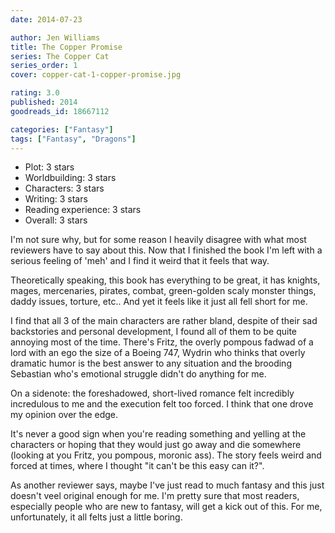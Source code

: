 ```yaml
---
date: 2014-07-23

author: Jen Williams
title: The Copper Promise
series: The Copper Cat 
series_order: 1
cover: copper-cat-1-copper-promise.jpg

rating: 3.0
published: 2014
goodreads_id: 18667112

categories: ["Fantasy"]
tags: ["Fantasy", "Dragons"]
---
```


- Plot: 3 stars
- Worldbuilding: 3 stars
- Characters: 3 stars
- Writing: 3 stars
- Reading experience: 3 stars
- Overall: 3 stars

I'm not sure why, but for some reason I heavily disagree with what most reviewers have to say about this. Now that I finished the book I'm left with a serious feeling of 'meh' and I find it weird that it feels that way.

Theoretically speaking, this book has everything to be great, it has knights, mages, mercenaries, pirates, combat, green-golden scaly monster things, daddy issues, torture, etc.. And yet it feels like it just all fell short for me.

I find that all 3 of the main characters are rather bland, despite of their sad backstories and personal development, I found all of them to be quite annoying most of the time. There's Fritz, the overly pompous fadwad of a lord with an ego the size of a Boeing 747, Wydrin who thinks that overly dramatic humor is the best answer to any situation and the brooding Sebastian who's emotional struggle didn't do anything for me.

On a sidenote: the foreshadowed, short-lived romance felt incredibly incredulous to me and the execution felt too forced. I think that one drove my opinion over the edge.

It's never a good sign when you're reading something and yelling at the characters or hoping that they would just go away and die somewhere (looking at you Fritz, you pompous, moronic ass). The story feels weird and forced at times, where I thought "it can't be this easy can it?".

As another reviewer says, maybe I've just read to much fantasy and this just doesn't veel original enough for me. I'm pretty sure that most readers, especially people who are new to fantasy, will get a kick out of this. For me, unfortunately, it all felts just a little boring.

